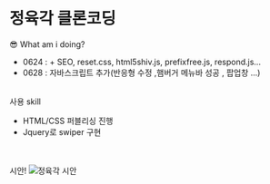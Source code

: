 <h1>정육각 클론코딩</h1>

😎 What am i doing?

- 0624 : + SEO, reset.css, html5shiv.js, prefixfree.js, respond.js...<br>
- 0628 : 자바스크립트 추가(반응형 수정 ,햄버거 메뉴바 성공 , 팝업창 ...)
<br><br>

사용 skill
 - HTML/CSS 퍼블리싱 진행 
 - Jquery로 swiper 구현
<br><br><br>

시안!
![정육각 시안](https://user-images.githubusercontent.com/83911617/175537609-828e28ac-e134-4b7f-ba6e-60f70fc1ce7b.png)
